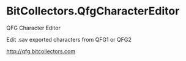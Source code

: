 BitCollectors.QfgCharacterEditor
================================

QFG Character Editor

Edit .sav exported characters from QFG1 or QFG2

http://qfg.bitcollectors.com
